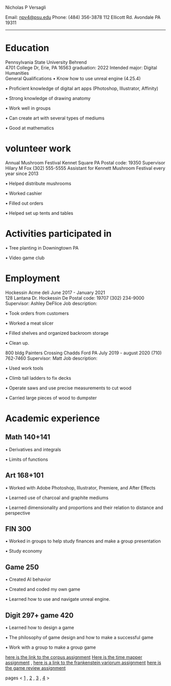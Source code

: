 
Nicholas P Versagli

Email: npv4@psu.edu          Phone: (484) 356-3878         112 Ellicott Rd. Avondale PA 19311
 ____________________________________________________________________________                                                                                                                                                                          
# Education
Pennsylvania State University Behrend                                                                          
4701 College Dr, Erie, PA 16563                                                                                     graduation: 2022
Intended major: Digital Humanities 											
General Qualifications
    •	Know how to use unreal engine (4.25.4)

 •	Proficient knowledge of digital art apps (Photoshop, Illustrator, Affinity)

 •	Strong knowledge of drawing anatomy

 •	Work well in groups

 •	Can create art with several types of mediums

 •	Good at mathematics 

# volunteer work
Annual Mushroom Festival 
Kennet Square PA 
Postal code: 19350
Supervisor Hilary M Fox (302) 555-5555
Assistant for Kennett Mushroom Festival every year since 2013

 •	Helped distribute mushrooms

 •	Worked cashier 

 •	Filled out orders

 •	Helped set up tents and tables

# Activities participated in

 •	Tree planting in Downingtown PA

 •	Video game club 

# Employment
Hockessin Acme deli                                                                             June 2017 - January 2021        
128 Lantana Dr. Hockessin De
Postal code: 19707
(302) 234-9000
Supervisor: Ashley DeFlice
Job description:

 •	Took orders from customers

 •	Worked a meat slicer 

 •	Filled shelves and organized backroom storage

 •	Clean up.

800 bldg Painters Crossing Chadds Ford PA                                          July 2019 - august 2020
(710) 762-7460
Supervisor: Matt
Job description: 

 •	Used work tools

 •	Climb tall ladders to fix decks

 •	Operate saws and use precise measurements to cut wood

 •	Carried large pieces of wood to dumpster

# Academic experience

## Math 140+141

 •	Derivatives and integrals

 •	Limits of functions

## Art 168+101

 •	Worked with Adobe Photoshop, Illustrator, Premiere, and After Effects


 •	Learned use of charcoal and graphite mediums

 •	Learned dimensionality and proportions and their relation to distance and perspective

## FIN 300

 •	Worked in groups to help study finances and make a group presentation

 •	Study economy

## Game 250

 •	Created AI behavior 

 •	Created and coded my own game

 •	Learned how to use and navigate unreal engine.

## Digit 297+ game 420

 •	Learned how to design a game

 •	The philosophy of game design and how to make a successful game 

 •	Work with a group to make a group game




[here is the link to the corpus assignment](index5.md) [Here is the time mapper assignment](index6.md) , [here is a link to the frankenstein variorum assignment](variorum.md) [here is the game review assignment](index7.md)


pages < [1](index.md) , [2](index2.md) , [3](index3.md) , [4](index4.md) >

